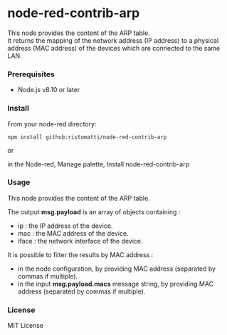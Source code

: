 # node-red-contrib-arp

This node provides the content of the ARP table.<br>
It returns the mapping of the network address (IP address) to a physical address (MAC address) of the devices which are connected to the same LAN.

### Prerequisites

- Node.js v8.10 or later

### Install

From your node-red directory:

    npm install github:ristomatti/node-red-contrib-arp

or

in the Node-red, Manage palette, Install node-red-contrib-arp



### Usage


This node provides the content of the ARP table.

The output **msg.payload** is an array of objects containing : <br>

- ip : the IP address of the device.
- mac : the MAC address of the device.
- iface : the network interface of the device.

It is possible to filter the results by MAC address :<br>

- in the node configuration, by providing MAC address (separated by commas if multiple).
- in the input **msg.payload.macs** message string, by providing MAC address (separated by commas if multiple).

### License

MIT License

